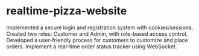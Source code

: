 # realtime-pizza-website
Implemented a secure login and registration system with cookies/sessions. Created two roles: Customer and Admin, with role-based access control. Developed a user-friendly process for customers to customize and place orders. Implement a real-time order status tracker using WebSocket.

